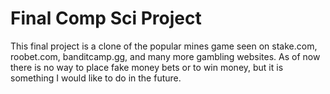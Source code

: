 # Final Comp Sci Project

This final project is a clone of the popular mines game seen on stake.com, roobet.com, banditcamp.gg, and many more gambling websites. As of now there is no way to place fake money bets or to win money, but it is something I would like to do in the future.
